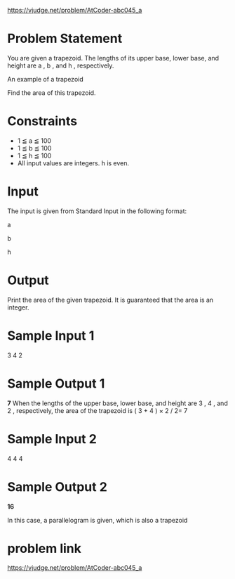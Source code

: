 https://vjudge.net/problem/AtCoder-abc045_a

# Problem Statement
You are given a trapezoid. The lengths of its upper base, lower base, and height are 
a
, 
b
, and 
h
, respectively.


An example of a trapezoid

Find the area of this trapezoid.

# Constraints
* 1
≦
a
≦
100
* 1
≦
b
≦
100
* 1
≦
h
≦
100
* All input values are integers.
h
 is even.


# Input 
The input is given from Standard Input in the following format:

a

b

h



# Output
Print the area of the given trapezoid. It is guaranteed that the area is an integer.

# Sample Input 1
3
4
2
# Sample Output 1
**7**
When the lengths of the upper base, lower base, and height are 
3
, 
4
, and 
2
, respectively, the area of the trapezoid is 
(
3
+
4
)
×
2
/
2=
7


# Sample Input 2
4
4
4

# Sample Output 2
**16**

In this case, a parallelogram is given, which is also a trapezoid

# problem link 
https://vjudge.net/problem/AtCoder-abc045_a

